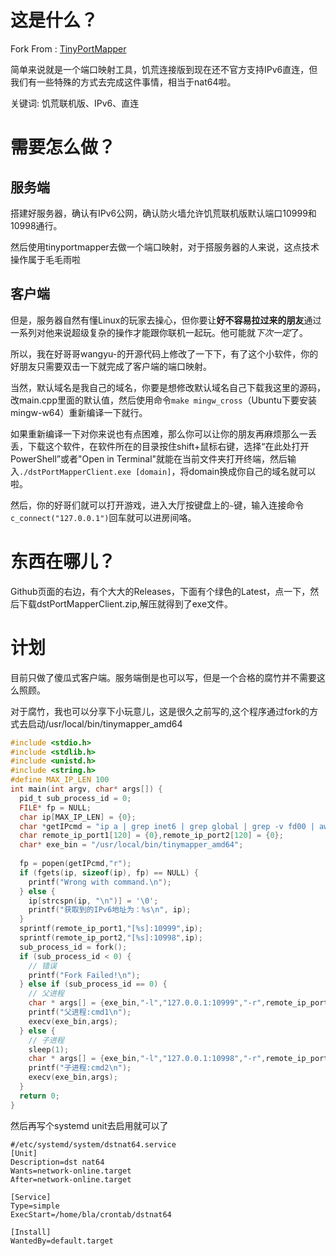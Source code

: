 # 这是什么？

Fork From : [TinyPortMapper](https://github.com/wangyu-/tinyPortMapper)

简单来说就是一个端口映射工具，饥荒连接版到现在还不官方支持IPv6直连，但我们有一些特殊的方式去完成这件事情，相当于nat64啦。

关键词: 饥荒联机版、IPv6、直连

# 需要怎么做？

## 服务端

搭建好服务器，确认有IPv6公网，确认防火墙允许饥荒联机版默认端口10999和10998通行。

然后使用tinyportmapper去做一个端口映射，对于搭服务器的人来说，这点技术操作属于毛毛雨啦

## 客户端

但是，服务器自然有懂Linux的玩家去操心，但你要让**好不容易拉过来的朋友**通过一系列对他来说超级复杂的操作才能跟你联机一起玩。他可能就*下次一定*了。

所以，我在好哥哥wangyu-的开源代码上修改了一下下，有了这个小软件，你的好朋友只需要双击一下就完成了客户端的端口映射。

当然，默认域名是我自己的域名，你要是想修改默认域名自己下载我这里的源码，改main.cpp里面的默认值，然后使用命令`make mingw_cross`（Ubuntu下要安装mingw-w64）重新编译一下就行。

如果重新编译一下对你来说也有点困难，那么你可以让你的朋友再麻烦那么一丢丢，下载这个软件，在软件所在的目录按住shift+鼠标右键，选择“在此处打开PowerShell”或者"Open in Terminal"就能在当前文件夹打开终端，然后输入`./dstPortMapperClient.exe [domain]`，将domain换成你自己的域名就可以啦。

然后，你的好哥们就可以打开游戏，进入大厅按键盘上的`~`键，输入连接命令`c_connect("127.0.0.1")`回车就可以进房间咯。



# 东西在哪儿？

Github页面的右边，有个大大的Releases，下面有个绿色的Latest，点一下，然后下载dstPortMapperClient.zip,解压就得到了exe文件。

# 计划

目前只做了傻瓜式客户端。服务端倒是也可以写，但是一个合格的腐竹并不需要这么照顾。

对于腐竹，我也可以分享下小玩意儿，这是很久之前写的,这个程序通过fork的方式去启动/usr/local/bin/tinymapper_amd64
```c
#include <stdio.h>
#include <stdlib.h>
#include <unistd.h>
#include <string.h>
#define MAX_IP_LEN 100
int main(int argv, char* args[]) {
  pid_t sub_process_id = 0;
  FILE* fp = NULL;
  char ip[MAX_IP_LEN] = {0};
  char *getIPcmd = "ip a | grep inet6 | grep global | grep -v fd00 | awk '{print $2}' | sed 's#/128##'";
  char remote_ip_port1[120] = {0},remote_ip_port2[120] = {0};
  char* exe_bin = "/usr/local/bin/tinymapper_amd64";
  
  fp = popen(getIPcmd,"r");
  if (fgets(ip, sizeof(ip), fp) == NULL) {
    printf("Wrong with command.\n");
  } else {
    ip[strcspn(ip, "\n")] = '\0';
    printf("获取到的IPv6地址为：%s\n", ip);
  }
  sprintf(remote_ip_port1,"[%s]:10999",ip);
  sprintf(remote_ip_port2,"[%s]:10998",ip);
  sub_process_id = fork();
  if (sub_process_id < 0) {
    // 错误
    printf("Fork Failed!\n");
  } else if (sub_process_id == 0) {
    // 父进程
    char * args[] = {exe_bin,"-l","127.0.0.1:10999","-r",remote_ip_port1,"-u", NULL};
    printf("父进程:cmd1\n");
    execv(exe_bin,args);
  } else {
    // 子进程
    sleep(1);
    char * args[] = {exe_bin,"-l","127.0.0.1:10998","-r",remote_ip_port2,"-u", NULL};
    printf("子进程:cmd2\n");
    execv(exe_bin,args);
  }
  return 0;
}
```
然后再写个systemd unit去启用就可以了
```
#/etc/systemd/system/dstnat64.service
[Unit]
Description=dst nat64
Wants=network-online.target
After=network-online.target

[Service]
Type=simple
ExecStart=/home/bla/crontab/dstnat64

[Install]
WantedBy=default.target
```

